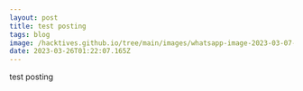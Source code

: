 ```yaml
---
layout: post
title: test posting
tags: blog
image: /hacktives.github.io/tree/main/images/whatsapp-image-2023-03-07-at-18.39.56.jpeg
date: 2023-03-26T01:22:07.165Z
---
```

test posting